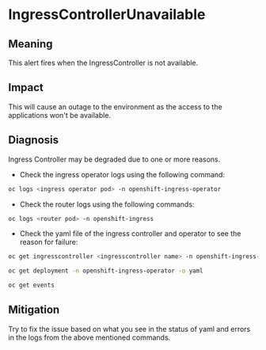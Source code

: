 # IngressControllerUnavailable

## Meaning

This alert fires when the IngressController is not available.

## Impact

This will cause an outage to the environment as the access to the
applications won't be available.

## Diagnosis

Ingress Controller may be degraded due to one or more reasons.

- Check the ingress operator logs using the following command:
```sh
oc logs <ingress operator pod> -n openshift-ingress-operator
```
- Check the router logs using the following commands:
```sh
oc logs <router pod> -n openshift-ingress
```
- Check the yaml file of the ingress controller and operator to see
  the reason for failure:
```sh
oc get ingresscontroller <ingresscontroller name> -n openshift-ingress-operator -o yaml
```

```sh
oc get deployment -n openshift-ingress-operator -o yaml
```

```sh
oc get events
```

## Mitigation

Try to fix the issue based on what you see in the status of yaml
and errors in the logs from the above mentioned commands.